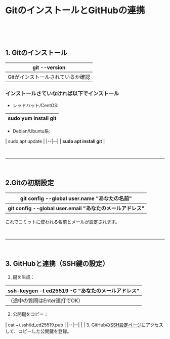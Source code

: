 # GitのインストールとGitHubの連携
<br>
<br>
<br>

 ## 1. Gitのインストール

| git --version |
|--|
| Gitがインストールされているか確認 |

### インストールさていなければ以下でインストール

 - レッドハット/CentOS:

| sudo yum install git |
|--|

 - Debian/Ubuntu系:
 
| sudo apt update |
|--|--|
| **sudo apt install git** |

<br>

-------------------

<br>

 ## 2.Gitの初期設定 
| git config --global user.name "あなたの名前" |
|--|
| **git config --global user.email "あなたのメールアドレス"** |
これでコミットに使われる名前とメールが設定されます。

<br>

---------------------------------

<br>

## 3. GitHubと連携（SSH鍵の設定）

 1. 鍵を生成：
 
| ssh-keygen -t ed25519 -C "あなたのメールアドレス" |
|--|
| （途中の質問はEnter連打でOK） |
 2. 公開鍵をコピー：
 
 
| cat ~/.ssh/id_ed25519.pub |
|--|--|
|  |
 3.  GitHubの[SSH設定ページ](https://github.com/settings/keys)にアクセスして、コピーした公開鍵を登録。
